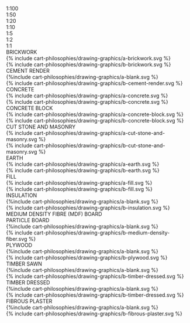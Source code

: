 <div class="cart-philosophies-grid-wrapper" markdown="1">
<div class="cart-philosophies-grid-graphics-one-of-three"> <svg width="100%"></svg> </div>
<div class="cart-philosophies-grid-graphics-two-of-three"><span class="highlight-red">1:100<br>1:50</span></div>
<div class="cart-philosophies-grid-graphics-three-of-three"><span class="highlight-red">1:20<br>1:10<br>1:5<br>1:2<br>1:1</span></div>
</div>

<div class="cart-philosophies-grid-wrapper" markdown="1">
<span class="cart-philosophies-grid-graphics-one-of-three">BRICKWORK</span>
<div class="cart-philosophies-grid-graphics-two-of-three">{% include cart-philosophies/drawing-graphics/a-brickwork.svg %}</div>
<div class="cart-philosophies-grid-graphics-three-of-three">{% include cart-philosophies/drawing-graphics/b-brickwork.svg %}</div>
</div>

<div class="cart-philosophies-grid-wrapper" markdown="1">
<span class="cart-philosophies-grid-graphics-one-of-three">CEMENT RENDER</span>
<div class="cart-philosophies-grid-graphics-two-of-three">{%include cart-philosophies/drawing-graphics/a-blank.svg %}</div>
<div class="cart-philosophies-grid-graphics-three-of-three">{% include cart-philosophies/drawing-graphics/b-cement-render.svg %}</div>
</div>

<div class="cart-philosophies-grid-wrapper" markdown="1">
<span class="cart-philosophies-grid-graphics-one-of-three">CONCRETE</span>
<div class="cart-philosophies-grid-graphics-two-of-three">{% include cart-philosophies/drawing-graphics/a-concrete.svg %}</div>
<div class="cart-philosophies-grid-graphics-three-of-three">{% include cart-philosophies/drawing-graphics/b-concrete.svg %}</div>
</div>

<div class="cart-philosophies-grid-wrapper" markdown="1">
<span class="cart-philosophies-grid-graphics-one-of-three">CONCRETE BLOCK</span>
<div class="cart-philosophies-grid-graphics-two-of-three">{% include cart-philosophies/drawing-graphics/a-concrete-block.svg %}</div>
<div class="cart-philosophies-grid-graphics-three-of-three">{% include cart-philosophies/drawing-graphics/b-concrete-block.svg %}</div>
</div>

<div class="cart-philosophies-grid-wrapper" markdown="1">
<span class="cart-philosophies-grid-graphics-one-of-three">CUT STONE AND MASONRY</span>
<div class="cart-philosophies-grid-graphics-two-of-three">{% include cart-philosophies/drawing-graphics/a-cut-stone-and-masonry.svg %}</div>
<div class="cart-philosophies-grid-graphics-three-of-three">{% include cart-philosophies/drawing-graphics/b-cut-stone-and-masonry.svg %}</div>
</div>

<div class="cart-philosophies-grid-wrapper" markdown="1">
<span class="cart-philosophies-grid-graphics-one-of-three">EARTH</span>
<div class="cart-philosophies-grid-graphics-two-of-three">{% include cart-philosophies/drawing-graphics/a-earth.svg %}</div>
<div class="cart-philosophies-grid-graphics-three-of-three">{% include cart-philosophies/drawing-graphics/b-earth.svg %}</div>
</div>

<div class="cart-philosophies-grid-wrapper" markdown="1">
<span class="cart-philosophies-grid-graphics-one-of-three">FILL</span>
<div class="cart-philosophies-grid-graphics-two-of-three">{% include cart-philosophies/drawing-graphics/a-fill.svg %}</div>
<div class="cart-philosophies-grid-graphics-three-of-three">{% include cart-philosophies/drawing-graphics/b-fill.svg %}</div>
</div>

<div class="cart-philosophies-grid-wrapper" markdown="1">
<span class="cart-philosophies-grid-graphics-one-of-three">INSULATION</span>
<div class="cart-philosophies-grid-graphics-two-of-three">{%include cart-philosophies/drawing-graphics/a-blank.svg %}</div>
<div class="cart-philosophies-grid-graphics-three-of-three">{% include cart-philosophies/drawing-graphics/b-insulation.svg %}</div>
</div>

<div class="cart-philosophies-grid-wrapper" markdown="1">
<span class="cart-philosophies-grid-graphics-one-of-three">MEDIUM DENSITY FIBRE (MDF) BOARD<br>PARTICLE BOARD</span>
<div class="cart-philosophies-grid-graphics-two-of-three">{%include cart-philosophies/drawing-graphics/a-blank.svg %}</div>
<div class="cart-philosophies-grid-graphics-three-of-three">{% include cart-philosophies/drawing-graphics/b-medium-density-fiber.svg %}</div>
</div>

<div class="cart-philosophies-grid-wrapper" markdown="1">
<span class="cart-philosophies-grid-graphics-one-of-three">PLYWOOD</span>
<div class="cart-philosophies-grid-graphics-two-of-three">{%include cart-philosophies/drawing-graphics/a-blank.svg %}</div>
<div class="cart-philosophies-grid-graphics-three-of-three">{% include cart-philosophies/drawing-graphics/b-plywood.svg %}</div>
</div>

<div class="cart-philosophies-grid-wrapper" markdown="1">
<span class="cart-philosophies-grid-graphics-one-of-three">TIMBER SAWN</span>
<div class="cart-philosophies-grid-graphics-two-of-three">{%include cart-philosophies/drawing-graphics/a-blank.svg %}</div>
<div class="cart-philosophies-grid-graphics-three-of-three">{% include cart-philosophies/drawing-graphics/b-timber-dressed.svg %}</div>
</div>

<div class="cart-philosophies-grid-wrapper" markdown="1">
<span class="cart-philosophies-grid-graphics-one-of-three">TIMBER DRESSED</span>
<div class="cart-philosophies-grid-graphics-two-of-three">{%include cart-philosophies/drawing-graphics/a-blank.svg %}</div>
<div class="cart-philosophies-grid-graphics-three-of-three">{% include cart-philosophies/drawing-graphics/b-timber-dressed.svg %}</div>
</div>

<div class="cart-philosophies-grid-wrapper" markdown="1">
<span class="cart-philosophies-grid-graphics-one-of-three">FIBROUS PLASTER</span>
<div class="cart-philosophies-grid-graphics-two-of-three">{%include cart-philosophies/drawing-graphics/a-blank.svg %}</div>
<div class="cart-philosophies-grid-graphics-three-of-three">{% include cart-philosophies/drawing-graphics/b-fibrous-plaster.svg %}</div>
</div>